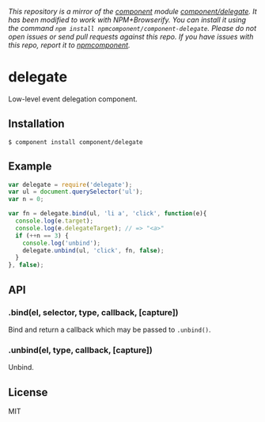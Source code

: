 *This repository is a mirror of the [component](http://component.io) module [component/delegate](http://github.com/component/delegate). It has been modified to work with NPM+Browserify. You can install it using the command `npm install npmcomponent/component-delegate`. Please do not open issues or send pull requests against this repo. If you have issues with this repo, report it to [npmcomponent](https://github.com/airportyh/npmcomponent).*

# delegate

  Low-level event delegation component.

## Installation

    $ component install component/delegate

## Example

```js
var delegate = require('delegate');
var ul = document.querySelector('ul');
var n = 0;

var fn = delegate.bind(ul, 'li a', 'click', function(e){
  console.log(e.target);
  console.log(e.delegateTarget); // => "<a>"
  if (++n == 3) {
    console.log('unbind');
    delegate.unbind(ul, 'click', fn, false);
  }
}, false);
```

## API

### .bind(el, selector, type, callback, [capture])

  Bind and return a callback which may be passed to `.unbind()`.

### .unbind(el, type, callback, [capture])

  Unbind.

## License

  MIT
